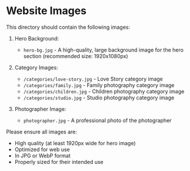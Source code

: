 # Website Images

This directory should contain the following images:

1. Hero Background:
   - `hero-bg.jpg` - A high-quality, large background image for the hero section (recommended size: 1920x1080px)

2. Category Images:
   - `/categories/love-story.jpg` - Love Story category image
   - `/categories/family.jpg` - Family photography category image
   - `/categories/children.jpg` - Children photography category image
   - `/categories/studio.jpg` - Studio photography category image

3. Photographer Image:
   - `photographer.jpg` - A professional photo of the photographer

Please ensure all images are:
- High quality (at least 1920px wide for hero image)
- Optimized for web use
- In JPG or WebP format
- Properly sized for their intended use 